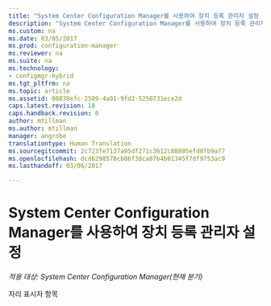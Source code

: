 ```yaml
---
title: "System Center Configuration Manager를 사용하여 장치 등록 관리자 설정 | Microsoft Docs"
description: "System Center Configuration Manager를 사용하여 장치 등록 관리자 설정"
ms.custom: na
ms.date: 03/05/2017
ms.prod: configuration-manager
ms.reviewer: na
ms.suite: na
ms.technology:
- configmgr-hybrid
ms.tgt_pltfrm: na
ms.topic: article
ms.assetid: 00838efc-2509-4a91-9fd2-5250731ece2d
caps.latest.revision: 18
caps.handback.revision: 0
author: mtillman
ms.author: mtillman
manager: angrobe
translationtype: Human Translation
ms.sourcegitcommit: 2c723fe7137a95df271c3612c88805efd8fb9a77
ms.openlocfilehash: dcd6298578cb86f38ca87b4b01345f7df9753ac9
ms.lasthandoff: 03/06/2017

---
```

# <a name="set-up-device-enrollment-manager-using-system-center-configuration-manager"></a>System Center Configuration Manager를 사용하여 장치 등록 관리자 설정

*적용 대상: System Center Configuration Manager(현재 분기)*

자리 표시자 항목


